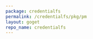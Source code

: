 ```yaml
---
package: credentialfs
permalink: /credentialfs/pkg/pm
layout: goget
repo_name: credentialfs
---
```

